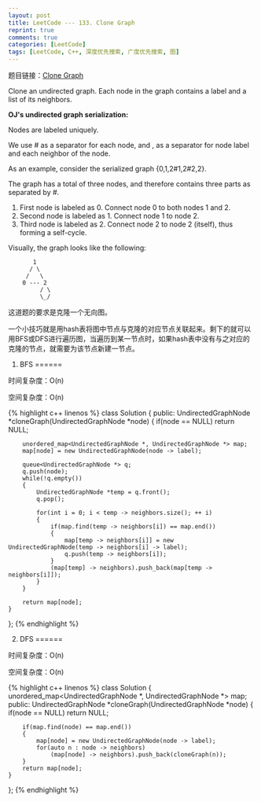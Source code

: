 ```yaml
---
layout: post
title: LeetCode --- 133. Clone Graph
reprint: true
comments: true
categories: [LeetCode]
tags: [LeetCode, C++, 深度优先搜索, 广度优先搜索, 图]
---
```



题目链接：[Clone Graph](https://oj.leetcode.com/problems/clone-graph/ ) 

Clone an undirected graph. Each node in the graph contains a label and a list of its neighbors. 

**OJ's undirected graph serialization:**

Nodes are labeled uniquely. 

We use # as a separator for each node, and , as a separator for node label and each neighbor of the node. 

As an example, consider the serialized graph {0,1,2#1,2#2,2}. 

The graph has a total of three nodes, and therefore contains three parts as separated by #. 

1. First node is labeled as 0. Connect node 0 to both nodes 1 and 2. 
2. Second node is labeled as 1. Connect node 1 to node 2. 
3. Third node is labeled as 2. Connect node 2 to node 2 (itself), thus forming a self-cycle. 

Visually, the graph looks like the following: 

           1 
          / \ 
         /   \ 
        0 --- 2 
             / \ 
             \_/ 

这道题的要求是克隆一个无向图。

一个小技巧就是用hash表将图中节点与克隆的对应节点关联起来。剩下的就可以用BFS或DFS进行遍历图，当遍历到某一节点时，如果hash表中没有与之对应的克隆的节点，就需要为该节点新建一节点。

1. BFS
======

时间复杂度：O(n)

空间复杂度：O(n)

{% highlight c++ linenos %}
class Solution
{
public:
    UndirectedGraphNode *cloneGraph(UndirectedGraphNode *node)
    {
        if(node == NULL)
            return NULL;
        
        unordered_map<UndirectedGraphNode *, UndirectedGraphNode *> map;
        map[node] = new UndirectedGraphNode(node -> label);
        
        queue<UndirectedGraphNode *> q;
        q.push(node);
        while(!q.empty())
        {
            UndirectedGraphNode *temp = q.front();
            q.pop();
            
            for(int i = 0; i < temp -> neighbors.size(); ++ i)
            {
                if(map.find(temp -> neighbors[i]) == map.end())
                {
                    map[temp -> neighbors[i]] = new UndirectedGraphNode(temp -> neighbors[i] -> label);
                    q.push(temp -> neighbors[i]);
                }
                (map[temp] -> neighbors).push_back(map[temp -> neighbors[i]]);
            }
        }
        
        return map[node];
    }
};
{% endhighlight %}

2. DFS
======

时间复杂度：O(n)

空间复杂度：O(n)

{% highlight c++ linenos %}
class Solution
{
    unordered_map<UndirectedGraphNode *, UndirectedGraphNode *> map;
public:
    UndirectedGraphNode *cloneGraph(UndirectedGraphNode *node)
    {
        if(node == NULL)
            return NULL;
        
        if(map.find(node) == map.end())
        {
            map[node] = new UndirectedGraphNode(node -> label);
            for(auto n : node -> neighbors)
                (map[node] -> neighbors).push_back(cloneGraph(n));
        }
        return map[node];
    }
};
{% endhighlight %}
